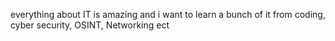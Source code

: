 everything about IT is amazing and i want to learn a bunch of it from coding, cyber security, OSINT, Networking ect
